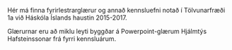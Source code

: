Hér má finna fyrirlestrarglærur og annað kennsluefni notað í Tölvunarfræði 1a við Háskóla Íslands haustin 2015-2017.

Glærurnar eru að miklu leyti byggðar á Powerpoint-glærum Hjálmtýs Hafsteinssonar frá fyrri kennsluárum.
